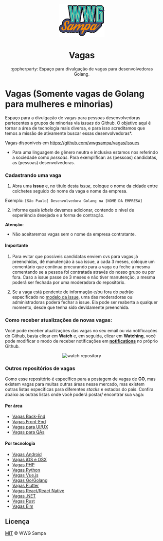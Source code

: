 <p align="center">
<img src="logo.png" alt="Women Who Go - Sampa" width="150">
</p>
<h1 align="center">Vagas</h1>
<p align="center">:gopherparty: Espaço para divulgação de vagas para desenvolvedoras Golang.</p>

# Vagas (Somente vagas de Golang para mulheres e minorias)

Espaço para a divulgação de vagas para pessoas desenvolvedoras pertecentes a grupos de minorias via _issues_ do Github. O objetivo aqui é tornar a área de tecnologia mais diversa, e para isso acreditamos que temos a missão de ativamente buscar essas desenvolvedoras*.

Vagas disponíveis em https://github.com/wwgsampa/vagas/issues

* Para uma linguagem de gênero neutra e inclusiva estamos nos referindo a sociedade como _pessoas_. Para exemplificar: as (pessoas) candidatas, as (pessoas) desenvolvedoras. 

### Cadastrando uma vaga

1. Abra uma **issue** e, no titulo desta _issue_, coloque o nome da cidade entre colchetes seguido do nome da vaga e nome da empresa.

Exemplo: `[São Paulo] Desenvolvedora Golang na [NOME DA EMPRESA]`

2. Informe quais _labels_ devemos adicionar, contendo o nível de experiência desejada e a forma de contração.

**Atenção**: 
* Não aceitaremos vagas sem o nome da empresa contratante.

#### Importante

1. Para evitar que possíveis candidatas enviem cvs para vagas já preenchidas, dê manutenção à sua issue, a cada 3 meses, coloque um comentário que continua procurando para a vaga ou feche a mesma comentando se a pessoa foi contratada através do nosso grupo ou por fora. Caso a issue passe de 3 meses e não tiver manutenção, a mesma poderá ser fechada por uma moderadora do repositório.

2. Se a vaga está pendente de informação e/ou fora do padrão especificado no [modelo da issue](https://github.com/wwgsampa/vagas/blob/master/.github/ISSUE_TEMPLATE/adicionar-nova-vaga.md), uma das moderadoras ou administradoras poderá fechar a issue. Ela pode ser reaberta a qualquer momento, desde que tenha sido devidamente preenchida.

### Como receber atualizações de novas vagas:
Você pode receber atualizações das vagas no seu email ou via notificações do Github, basta clicar em **Watch** e, em seguida, clicar em **Watching**, você pode modificar o modo de receber notificações em **[notifications](https://github.com/settings/notifications)** no próprio Github.

<p align="center">
<img src="https://camo.githubusercontent.com/d1252570f243ad75974544315ba906e8122d24ac/68747470733a2f2f692e706f7374696d672e63632f676b536a63326e472f53637265656e5f5265636f7264696e675f323031382d31302d30335f61745f30382e32335f504d2e676966" alt="watch repository">
</p>



### Outros repositórios de vagas

Como esse repositório é específico para a postagem de vagas de **GO**,
mas existem vagas para muitas outras áreas nesse mercado, mas existem outras listas específicas para diferentes _stacks_ e estados do país. 
Confira abaixo as outras listas onde você poderá postar/ encontrar sua vaga:

#### Por área

- [Vagas Back-End](https://github.com/backend-br/vagas)
- [Vagas Front-End](https://github.com/frontendbr/vagas)
- [Vagas para UI/UX](https://github.com/uxbrasil/vagas)
- [Vagas para QAs](https://github.com/qa-brasil/vagas)

#### Por tecnologia

- [Vagas Android](https://github.com/androiddevbr/vagas)
- [Vagas iOS e OSX](https://github.com/CocoaHeadsBrasil/vagas)
- [Vagas PHP](https://github.com/phpdevbr/vagas)
- [Vagas Python](https://pyjobs.com.br)
- [Vagas Vue.js](https://github.com/vuejs-br/vagas)
- [Vagas Go/Golang](https://github.com/Gommunity/vagas)
- [Vagas Flutter](https://github.com/flutter-brazil/vagas)
- [Vagas React/React Native](https://github.com/react-brasil/vagas)
- [Vagas .NET](https://github.com/dotnetdevbr/vagas)
- [Vagas Rust](https://github.com/rustdevbr/vagas)
- [Vagas Elm](https://github.com/FidelisClayton/elm-jobs)


## Licença

[MIT](/LICENSE) &copy; WWG Sampa

